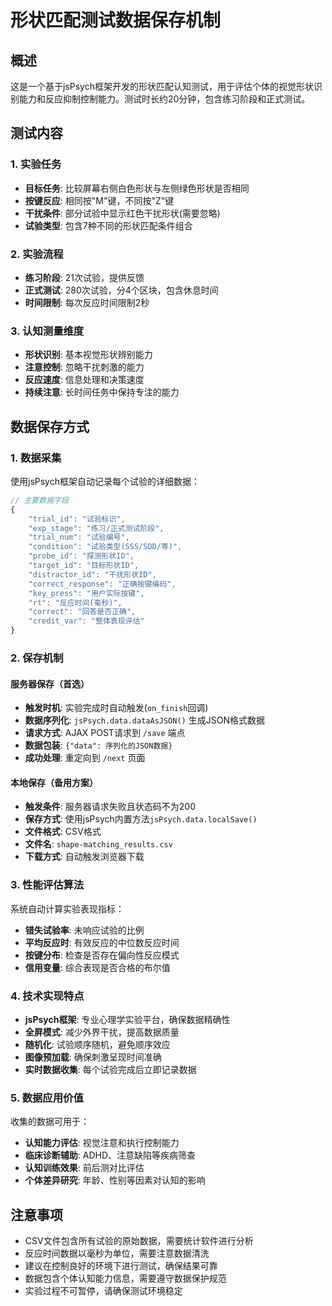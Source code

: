 # 形状匹配测试数据保存机制

## 概述
这是一个基于jsPsych框架开发的形状匹配认知测试，用于评估个体的视觉形状识别能力和反应抑制控制能力。测试时长约20分钟，包含练习阶段和正式测试。

## 测试内容

### 1. 实验任务
- **目标任务**: 比较屏幕右侧白色形状与左侧绿色形状是否相同
- **按键反应**: 相同按"M"键，不同按"Z"键
- **干扰条件**: 部分试验中显示红色干扰形状(需要忽略)
- **试验类型**: 包含7种不同的形状匹配条件组合

### 2. 实验流程
- **练习阶段**: 21次试验，提供反馈
- **正式测试**: 280次试验，分4个区块，包含休息时间
- **时间限制**: 每次反应时间限制2秒

### 3. 认知测量维度
- **形状识别**: 基本视觉形状辨别能力
- **注意控制**: 忽略干扰刺激的能力
- **反应速度**: 信息处理和决策速度
- **持续注意**: 长时间任务中保持专注的能力

## 数据保存方式

### 1. 数据采集
使用jsPsych框架自动记录每个试验的详细数据：
```javascript
// 主要数据字段
{
    "trial_id": "试验标识",
    "exp_stage": "练习/正式测试阶段",
    "trial_num": "试验编号", 
    "condition": "试验类型(SSS/SDD/等)",
    "probe_id": "探测形状ID",
    "target_id": "目标形状ID", 
    "distractor_id": "干扰形状ID",
    "correct_response": "正确按键编码",
    "key_press": "用户实际按键",
    "rt": "反应时间(毫秒)",
    "correct": "回答是否正确",
    "credit_var": "整体表现评估"
}
```

### 2. 保存机制

#### 服务器保存（首选）
- **触发时机**: 实验完成时自动触发(`on_finish`回调)
- **数据序列化**: `jsPsych.data.dataAsJSON()` 生成JSON格式数据
- **请求方式**: AJAX POST请求到 `/save` 端点
- **数据包装**: `{"data": 序列化的JSON数据}`
- **成功处理**: 重定向到 `/next` 页面

#### 本地保存（备用方案）
- **触发条件**: 服务器请求失败且状态码不为200
- **保存方式**: 使用jsPsych内置方法`jsPsych.data.localSave()`
- **文件格式**: CSV格式
- **文件名**: `shape-matching_results.csv`
- **下载方式**: 自动触发浏览器下载

### 3. 性能评估算法
系统自动计算实验表现指标：
- **错失试验率**: 未响应试验的比例
- **平均反应时**: 有效反应的中位数反应时间
- **按键分布**: 检查是否存在偏向性反应模式
- **信用变量**: 综合表现是否合格的布尔值

### 4. 技术实现特点
- **jsPsych框架**: 专业心理学实验平台，确保数据精确性
- **全屏模式**: 减少外界干扰，提高数据质量
- **随机化**: 试验顺序随机，避免顺序效应
- **图像预加载**: 确保刺激呈现时间准确
- **实时数据收集**: 每个试验完成后立即记录数据

### 5. 数据应用价值
收集的数据可用于：
- **认知能力评估**: 视觉注意和执行控制能力
- **临床诊断辅助**: ADHD、注意缺陷等疾病筛查
- **认知训练效果**: 前后测对比评估
- **个体差异研究**: 年龄、性别等因素对认知的影响

## 注意事项
- CSV文件包含所有试验的原始数据，需要统计软件进行分析
- 反应时间数据以毫秒为单位，需要注意数据清洗
- 建议在控制良好的环境下进行测试，确保结果可靠
- 数据包含个体认知能力信息，需要遵守数据保护规范
- 实验过程不可暂停，请确保测试环境稳定
